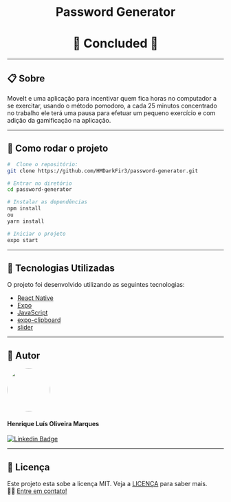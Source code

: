 <h1 align="center"> Password Generator</h1>

<h1 align="center">
  🚀 Concluded 🚀
</h1>

<hr>

## 📋 Sobre
MoveIt e uma aplicação para incentivar quem fica horas no computador a se exercitar, usando o método pomodoro, a cada 25 minutos concentrado no trabalho ele terá uma pausa para efetuar um pequeno exercício e com adição da gamificação na aplicação.

<hr>

## 📂 Como rodar o projeto

```bash
#  Clone o repositório:
git clone https://github.com/HMDarkFir3/password-generator.git

# Entrar no diretório
cd password-generator

# Instalar as dependências
npm install  
ou
yarn install

# Iniciar o projeto
expo start
```

<hr>

## 🚀 Tecnologias Utilizadas
 
O projeto foi desenvolvido utilizando as seguintes tecnologias:

- [React Native](https://reactnative.dev)
- [Expo](https://expo.io)
- [JavaScript](https://developer.mozilla.org/pt-BR/docs/Web/JavaScript)
- [expo-clipboard](https://docs.expo.io/versions/latest/react-native/clipboard/)
- [slider](https://github.com/callstack/react-native-slider)

<hr>

## 🧑 Autor

<img style="border-radius: 50%;" src="https://github.com/HMDarkFir3.png" width="100px;" alt=""/>
 <h4>Henrique Luís Oliveira Marques</h4>

[![Linkedin Badge](https://img.shields.io/badge/-Henrique-blue?style=flat-square&logo=Linkedin&logoColor=white&link=https://www.linkedin.com/in/henrique-luís-oliveira-marques-3406361a7/)](https://www.linkedin.com/in/henrique-luís-oliveira-marques-3406361a7/) 

<hr>

## 📝 Licença
Este projeto esta sobe a licença MIT. Veja a [LICENÇA](./LICENSE) para saber mais. 
<br>
👋🏽 [Entre em contato!](https://www.linkedin.com/in/henrique-luís-oliveira-marques-3406361a7/)

